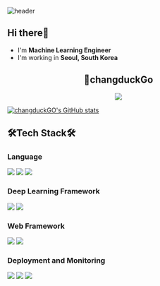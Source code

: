 
![header](https://capsule-render.vercel.app/api?text=changduckGO&type=Waving&fontsize=90&color=23D96C&fontColor=FFFFFF&height=400)


<!--
**changduckGO/changduckGO** is a ✨ _special_ ✨ repository because its `README.md` (this file) appears on your GitHub profile.

Here are some ideas to get you started:

- 🔭 I’m currently working on ...
- 🌱 I’m currently learning ...
- 👯 I’m looking to collaborate on ...
- 🤔 I’m looking for help with ...
- 💬 Ask me about ...
- 📫 How to reach me: ...
- 😄 Pronouns: ...
- ⚡ Fun fact: ...
-->
## Hi there👋 
- I'm **Machine Learning Engineer**
- I'm working in **Seoul, South Korea**

## <center>🌟changduckGo</center>
<div align=center>
  <a href="https://hits.seeyoufarm.com"><img src="https://hits.seeyoufarm.com/api/count/incr/badge.svg?url=https%3A%2F%2Fgithub.com%2FchangduckGO&count_bg=%2379C83D&title_bg=%23555555&icon=pytorch.svg&icon_color=%2319D597&title=hits&edge_flat=false"/></a>
</div>

  
[![changduckGO's GitHub stats](https://github-readme-stats.vercel.app/api?username=changduckGO&&theme=vue)](https://github.com/changduckGO/github-readme-stats)

## 🛠Tech Stack🛠
### Language 
<div>
  <img src="https://img.shields.io/badge/Python-3766AB?style=flat-square&logo=Python&logoColor=white"/> 
  <img src="https://img.shields.io/badge/R-276DC3?style=flat-square&logo=R&logoColor=white"/>
  <img src="https://img.shields.io/badge/JavaScript-yellow?style=flat-square&logo=JavaScript&logoColor=white"/>
</div>

### Deep Learning Framework
<div>
  <img src="https://img.shields.io/badge/PyTorch Lightning-792EE5?style=flat-square&logo=PyTorch Lightning&logoColor=white"/>
  <img src="https://img.shields.io/badge/PyTorch-EE4C2C?style=flat-square&logo=PyTorch&logoColor=white"/>
</div>

### Web Framework
<div>
  <img src="https://img.shields.io/badge/FastAPI-009688?style=flat-square&logo=FastAPI&logoColor=white"/>
  <img src="https://img.shields.io/badge/Flask-000000?style=flat-square&logo=Flask&logoColor=white"/>
</div>

### Deployment and Monitoring
<div>
  <img src="https://img.shields.io/badge/AWS-232F3E?style=flat-square&logo=Amazon AWS&logoColor=white"/>
  <img src="https://img.shields.io/badge/Docker-2496ED?style=flat-square&logo=Docker&logoColor=white"/>
  <img src="https://img.shields.io/badge/Weights & Biases-yellow?style=flat-square&logo=weightsandbiases&logoColor=white"/>
